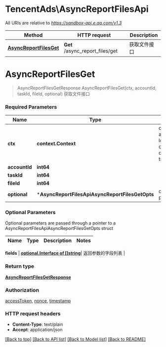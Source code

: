 # TencentAds\AsyncReportFilesApi

All URIs are relative to *https://sandbox-api.e.qq.com/v1.3*

Method | HTTP request | Description
------------- | ------------- | -------------
[**AsyncReportFilesGet**](AsyncReportFilesApi.md#AsyncReportFilesGet) | **Get** /async_report_files/get | 获取文件接口


# **AsyncReportFilesGet**
> AsyncReportFilesGetResponse AsyncReportFilesGet(ctx, accountId, taskId, fileId, optional)
获取文件接口

### Required Parameters

Name | Type | Description  | Notes
------------- | ------------- | ------------- | -------------
 **ctx** | **context.Context** | context for authentication, logging, cancellation, deadlines, tracing, etc.
  **accountId** | **int64**|  | 
  **taskId** | **int64**|  | 
  **fileId** | **int64**|  | 
 **optional** | ***AsyncReportFilesApiAsyncReportFilesGetOpts** | optional parameters | nil if no parameters

### Optional Parameters
Optional parameters are passed through a pointer to a AsyncReportFilesApiAsyncReportFilesGetOpts struct

Name | Type | Description  | Notes
------------- | ------------- | ------------- | -------------



 **fields** | [**optional.Interface of []string**](string.md)| 返回参数的字段列表 | 

### Return type

[**AsyncReportFilesGetResponse**](AsyncReportFilesGetResponse.md)

### Authorization

[accessToken](../README.md#accessToken), [nonce](../README.md#nonce), [timestamp](../README.md#timestamp)

### HTTP request headers

 - **Content-Type**: text/plain
 - **Accept**: application/json

[[Back to top]](#) [[Back to API list]](../README.md#documentation-for-api-endpoints) [[Back to Model list]](../README.md#documentation-for-models) [[Back to README]](../README.md)

